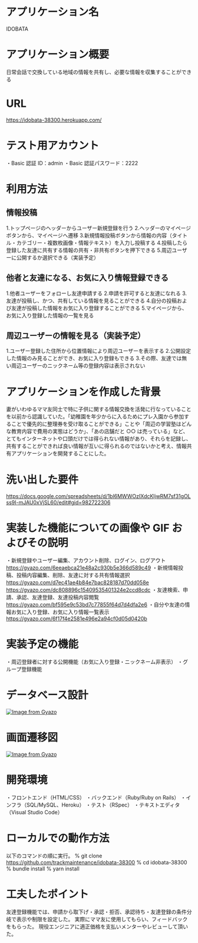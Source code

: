 # アプリケーション名

IDOBATA

# アプリケーション概要

日常会話で交換している地域の情報を共有し、必要な情報を収集することができる

# URL

https://idobata-38300.herokuapp.com/

# テスト用アカウント

・Basic 認証 ID：admin
・Basic 認証パスワード：2222

# 利用方法

## 情報投稿

1.トップページのヘッダーからユーザー新規登録を行う 2.ヘッダーのマイページボタンから、マイページへ遷移 3.新規情報投稿ボタンから情報の内容（タイトル・カテゴリー・複数枚画像・情報テキスト）を入力し投稿する 4.投稿したら登録した友達に共有する情報の共有・非共有ボタンを押下できる 5.周辺ユーザーに公開するか選択できる（実装予定）

## 他者と友達になる、お気に入り情報登録できる

1.他者ユーザーをフォローし友達申請する 2.申請を許可すると友達になれる 3.友達が投稿し、かつ、共有している情報を見ることができる 4.自分の投稿および友達が投稿した情報をお気に入り登録することができる 5.マイページから、お気に入り登録した情報の一覧を見る

## 周辺ユーザーの情報を見る（実装予定）

1.ユーザー登録した住所から位置情報により周辺ユーザーを表示する 2.公開設定した情報のみ見ることができ、お気に入り登録もできる 3.その際、友達では無い周辺ユーザーのニックネーム等の登録内容は表示されない

# アプリケーションを作成した背景

妻がいわゆるママ友同士で特に子供に関する情報交換を活発に行なっていることを以前から認識していた。「幼稚園を年少からに入るためにプレ入園から参加することで優先的に整理券を受け取ることができる」ことや「周辺の学習塾はどんな教育内容で費用の実態はどうか」、「あの店舗だと ○○ は売っている」など、とてもインターネットや口頭だけでは得られない情報があり、それらを記録し、共有することができれば良い情報が互いに得られるのではないかと考え、情報共有アプリケーションを開発することにした。

# 洗い出した要件

https://docs.google.com/spreadsheets/d/1bl6MWWOzIXdcKljwRM7sf31gOLss9I-mJAU0xVjSL60/edit#gid=982722306

# 実装した機能についての画像や GIF およびその説明

・新規登録やユーザー編集、アカウント削除、ログイン、ログアウト
　https://gyazo.com/6eeaebca21e48a2c930b5e366d589c49
・新規情報投稿、投稿内容編集、削除、友達に対する共有情報選択
　https://gyazo.com/d7ec41ae4b84e7bac828187d70dd058e
　https://gyazo.com/dc808896c15409535401324e2ccd8cdc
・友達検索、申請、承認、友達登録、友達投稿内容閲覧
　https://gyazo.com/bf595e9c53bd7c77855f64d7d4dfa2e6
・自分や友達の情報お気に入り登録、お気に入り情報一覧表示
　https://gyazo.com/6f17f4e2581e496e2a94cf0d05d0420b

# 実装予定の機能

・周辺登録者に対する公開機能（お気に入り登録・ニックネーム非表示）
・グループ登録機能

# データベース設計

[![Image from Gyazo](https://i.gyazo.com/6caa396ac0a2cd02ca9dad4c20003711.png)](https://gyazo.com/6caa396ac0a2cd02ca9dad4c20003711)

# 画面遷移図

[![Image from Gyazo](https://i.gyazo.com/a78e1485b7ecb93bfe245c41146d1d76.png)](https://gyazo.com/a78e1485b7ecb93bfe245c41146d1d76)

# 開発環境

・フロントエンド（HTML/CSS）
・バックエンド（Ruby/Ruby on Rails）
・インフラ（SQL/MySQL、Heroku）
・テスト（RSpec）
・テキストエディタ（Visual Studio Code）

# ローカルでの動作方法

以下のコマンドの順に実行。
% git clone https://github.com/trackmaintenance/idobata-38300
% cd idobata-38300
% bundle install
% yarn install

# 工夫したポイント

友達登録機能では、申請から取下げ・承認・拒否、承認待ち・友達登録の条件分岐で表示や制限を設定した。
実際にママ友に使用してもらい、フィードバックをもらった。
現役エンジニアに適正価格を支払いメンターやレビューして頂いた。
